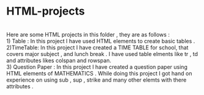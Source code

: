 # HTML-projects
<br>
Here are some HTML projects in this folder , they are as follows :
<br>
1) Table : In this project I have used HTML elements to create basic tables . 
<br>
2)TimeTable: In this project I have created a TIME TABLE  for school, that covers major subject , and lunch break . I have used table elments like tr , td and attributes likes colspan and rowspan.
<br>
3) Question Paper : In this project I have created a question paper using HTML elements of MATHEMATICS . While doing this project I got hand on experience on using sub , sup , strike and many other elemts with there attributes .
